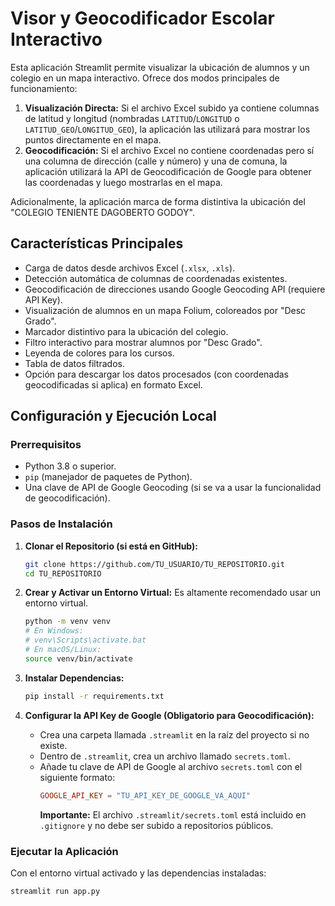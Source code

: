 # Visor y Geocodificador Escolar Interactivo

Esta aplicación Streamlit permite visualizar la ubicación de alumnos y un colegio en un mapa interactivo. Ofrece dos modos principales de funcionamiento:

1.  **Visualización Directa:** Si el archivo Excel subido ya contiene columnas de latitud y longitud (nombradas `LATITUD`/`LONGITUD` o `LATITUD_GEO`/`LONGITUD_GEO`), la aplicación las utilizará para mostrar los puntos directamente en el mapa.
2.  **Geocodificación:** Si el archivo Excel no contiene coordenadas pero sí una columna de dirección (calle y número) y una de comuna, la aplicación utilizará la API de Geocodificación de Google para obtener las coordenadas y luego mostrarlas en el mapa.

Adicionalmente, la aplicación marca de forma distintiva la ubicación del "COLEGIO TENIENTE DAGOBERTO GODOY".

## Características Principales

*   Carga de datos desde archivos Excel (`.xlsx`, `.xls`).
*   Detección automática de columnas de coordenadas existentes.
*   Geocodificación de direcciones usando Google Geocoding API (requiere API Key).
*   Visualización de alumnos en un mapa Folium, coloreados por "Desc Grado".
*   Marcador distintivo para la ubicación del colegio.
*   Filtro interactivo para mostrar alumnos por "Desc Grado".
*   Leyenda de colores para los cursos.
*   Tabla de datos filtrados.
*   Opción para descargar los datos procesados (con coordenadas geocodificadas si aplica) en formato Excel.

## Configuración y Ejecución Local

### Prerrequisitos

*   Python 3.8 o superior.
*   `pip` (manejador de paquetes de Python).
*   Una clave de API de Google Geocoding (si se va a usar la funcionalidad de geocodificación).

### Pasos de Instalación

1.  **Clonar el Repositorio (si está en GitHub):**
    ```bash
    git clone https://github.com/TU_USUARIO/TU_REPOSITORIO.git
    cd TU_REPOSITORIO
    ```

2.  **Crear y Activar un Entorno Virtual:**
    Es altamente recomendado usar un entorno virtual.
    ```bash
    python -m venv venv
    # En Windows:
    # venv\Scripts\activate.bat
    # En macOS/Linux:
    source venv/bin/activate
    ```

3.  **Instalar Dependencias:**
    ```bash
    pip install -r requirements.txt
    ```

4.  **Configurar la API Key de Google (Obligatorio para Geocodificación):**
    *   Crea una carpeta llamada `.streamlit` en la raíz del proyecto si no existe.
    *   Dentro de `.streamlit`, crea un archivo llamado `secrets.toml`.
    *   Añade tu clave de API de Google al archivo `secrets.toml` con el siguiente formato:
        ```toml
        GOOGLE_API_KEY = "TU_API_KEY_DE_GOOGLE_VA_AQUI"
        ```
        **Importante:** El archivo `.streamlit/secrets.toml` está incluido en `.gitignore` y no debe ser subido a repositorios públicos.

### Ejecutar la Aplicación

Con el entorno virtual activado y las dependencias instaladas:
```bash
streamlit run app.py
